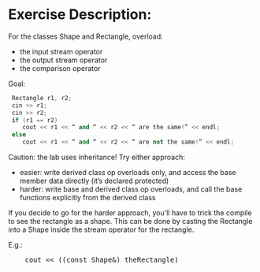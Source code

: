 Exercise Description:
=====================

For the classes Shape and Rectangle, overload:

* the input stream operator
* the output stream operator
* the comparison operator

Goal:

``` c++
 Rectangle r1, r2;
 cin >> r1;
 cin >> r2;
 if (r1 == r2)
    cout << r1 << “ and “ << r2 << “ are the same!” << endl;
 else
    cout << r1 << “ and “ << r2 << “ are not the same!” << endl;
```

Caution: the lab uses inheritance! Try either approach:

* easier: write derived class op overloads only, and access the base member data directly (it’s declared protected)
* harder: write base and derived class op overloads, and call the base functions explicitly from the derived class

If you decide to go for the harder approach, you'll have to trick the compile to see the rectangle as a shape. 
This can be done by casting the Rectangle into a Shape inside the stream operator for the rectangle.

E.g.:
<pre>
    cout << ((const Shape&) theRectangle)
</pre>
